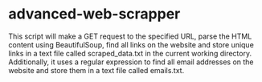 # advanced-web-scrapper

This script will make a GET request to the specified URL, parse the HTML content using BeautifulSoup, find all links on the website and store unique links in a text file called scraped_data.txt in the current working directory. Additionally, it uses a regular expression to find all email addresses on the website and store them in a text file called emails.txt.

